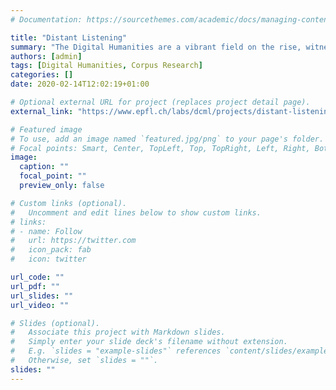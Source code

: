 ```yaml
---
# Documentation: https://sourcethemes.com/academic/docs/managing-content/

title: "Distant Listening"
summary: "The Digital Humanities are a vibrant field on the rise, witnessing a steady growth of research initiatives. One of the central potentials of computational approaches for Digital Musicology is the power to analyze amounts of musical sources that have been entirely unachievable for traditional methods. However, this also brings with it a core challenge in terms of bridging approaches from different disciplines, both on the level of theory and methodology. Hence, this proposal makes a step towards integrating music theory, musicology, and computational music modelling in an overarching project."
authors: [admin]
tags: [Digital Humanities, Corpus Research]
categories: []
date: 2020-02-14T12:02:19+01:00

# Optional external URL for project (replaces project detail page).
external_link: "https://www.epfl.ch/labs/dcml/projects/distant-listening/"

# Featured image
# To use, add an image named `featured.jpg/png` to your page's folder.
# Focal points: Smart, Center, TopLeft, Top, TopRight, Left, Right, BottomLeft, Bottom, BottomRight.
image:
  caption: ""
  focal_point: ""
  preview_only: false

# Custom links (optional).
#   Uncomment and edit lines below to show custom links.
# links:
# - name: Follow
#   url: https://twitter.com
#   icon_pack: fab
#   icon: twitter

url_code: ""
url_pdf: ""
url_slides: ""
url_video: ""

# Slides (optional).
#   Associate this project with Markdown slides.
#   Simply enter your slide deck's filename without extension.
#   E.g. `slides = "example-slides"` references `content/slides/example-slides.md`.
#   Otherwise, set `slides = ""`.
slides: ""
---
```

